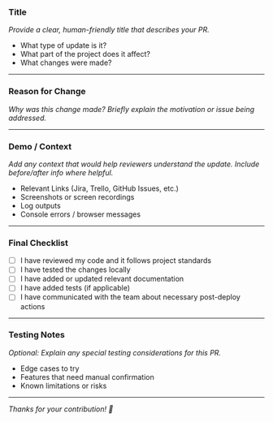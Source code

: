 ### Title

_Provide a clear, human-friendly title that describes your PR._

- What type of update is it?
- What part of the project does it affect?
- What changes were made?

---

### Reason for Change

_Why was this change made? Briefly explain the motivation or issue being addressed._

---

### Demo / Context

_Add any context that would help reviewers understand the update. Include before/after info where helpful._

- Relevant Links (Jira, Trello, GitHub Issues, etc.)
- Screenshots or screen recordings
- Log outputs
- Console errors / browser messages

---



### Final Checklist

- [ ] I have reviewed my code and it follows project standards
- [ ] I have tested the changes locally
- [ ] I have added or updated relevant documentation
- [ ] I have added tests (if applicable)
- [ ] I have communicated with the team about necessary post-deploy actions

---

### Testing Notes

_Optional: Explain any special testing considerations for this PR._

- Edge cases to try
- Features that need manual confirmation
- Known limitations or risks

---

_Thanks for your contribution! 🎉_